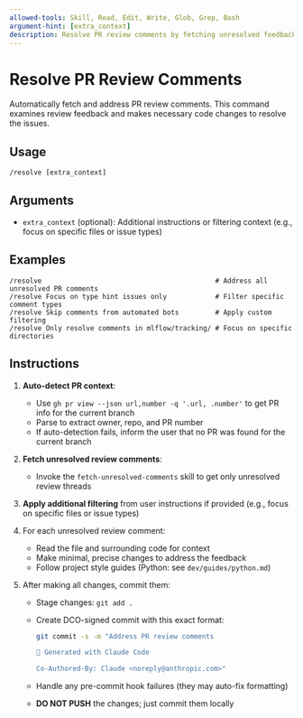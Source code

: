 ```yaml
---
allowed-tools: Skill, Read, Edit, Write, Glob, Grep, Bash
argument-hint: [extra_context]
description: Resolve PR review comments by fetching unresolved feedback and making necessary code changes
---
```


# Resolve PR Review Comments

Automatically fetch and address PR review comments. This command examines review feedback and makes necessary code changes to resolve the issues.

## Usage

```
/resolve [extra_context]
```

## Arguments

- `extra_context` (optional): Additional instructions or filtering context (e.g., focus on specific files or issue types)

## Examples

```
/resolve                                           # Address all unresolved PR comments
/resolve Focus on type hint issues only            # Filter specific comment types
/resolve Skip comments from automated bots         # Apply custom filtering
/resolve Only resolve comments in mlflow/tracking/ # Focus on specific directories
```

## Instructions

1. **Auto-detect PR context**:

   - Use `gh pr view --json url,number -q '.url, .number'` to get PR info for the current branch
   - Parse to extract owner, repo, and PR number
   - If auto-detection fails, inform the user that no PR was found for the current branch

2. **Fetch unresolved review comments**:

   - Invoke the `fetch-unresolved-comments` skill to get only unresolved review threads

3. **Apply additional filtering** from user instructions if provided (e.g., focus on specific files or issue types)

4. For each unresolved review comment:

   - Read the file and surrounding code for context
   - Make minimal, precise changes to address the feedback
   - Follow project style guides (Python: see `dev/guides/python.md`)

5. After making all changes, commit them:

   - Stage changes: `git add .`
   - Create DCO-signed commit with this exact format:

     ```bash
     git commit -s -m "Address PR review comments

     🤖 Generated with Claude Code

     Co-Authored-By: Claude <noreply@anthropic.com>"
     ```

   - Handle any pre-commit hook failures (they may auto-fix formatting)
   - **DO NOT PUSH** the changes; just commit them locally
